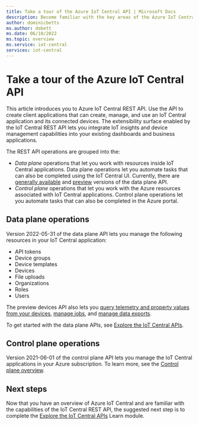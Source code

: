 ```yaml
---
title: Take a tour of the Azure IoT Central API | Microsoft Docs
description: Become familiar with the key areas of the Azure IoT Central REST API. Use the API to create, manage, and use your IoT solution from client applications.
author: dominicbetts
ms.author: dobett
ms.date: 06/10/2022
ms.topic: overview
ms.service: iot-central
services: iot-central
---
```


# Take a tour of the Azure IoT Central API

This article introduces you to Azure IoT Central REST API. Use the API to create client applications that can create, manage, and use an IoT Central application and its connected devices. The extensibility surface enabled by the IoT Central REST API lets you integrate IoT insights and device management capabilities into your existing dashboards and business applications.

The REST API operations are grouped into the:

- *Data plane* operations that let you work with resources inside IoT Central applications. Data plane operations let you automate tasks that can also be completed using the IoT Central UI. Currently, there are [generally available](/rest/api/iotcentral/2022-07-31dataplane/api-tokens) and [preview](/rest/api/iotcentral/2022-06-30-previewdataplane/api-tokens) versions of the data plane API.
- *Control plane* operations that let you work with the Azure resources associated with IoT Central applications. Control plane operations let you automate tasks that can also be completed in the Azure portal.

## Data plane operations

Version 2022-05-31 of the data plane API lets you manage the following resources in your IoT Central application:

- API tokens
- Device groups
- Device templates
- Devices
- File uploads
- Organizations
- Roles
- Users

The preview devices API also lets you [query telemetry and property values from your devices](howto-query-with-rest-api.md), [manage jobs](howto-manage-jobs-with-rest-api.md), and [manage data exports](howto-manage-data-export-with-rest-api.md).

To get started with the data plane APIs, see [Explore the IoT Central APIs](/learn/modules/manage-iot-central-apps-with-rest-api/).

## Control plane operations

Version 2021-06-01 of the control plane API lets you manage the IoT Central applications in your Azure subscription. To learn more, see the [Control plane overview](/rest/api/iotcentral/2021-06-01controlplane/apps).

## Next steps

Now that you have an overview of Azure IoT Central and are familiar with the capabilities of the IoT Central REST API, the suggested next step is to complete the [Explore the IoT Central APIs](/learn/modules/manage-iot-central-apps-with-rest-api/) Learn module.
